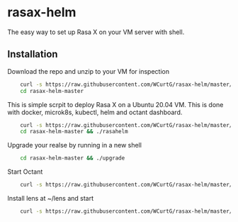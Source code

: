 # rasax-helm

The easy way to set up Rasa X on your VM server with shell.

## Installation

Download the repo and unzip to your VM for inspection

```bash
    curl -s https://raw.githubusercontent.com/WCurtG/rasax-helm/master/download | sudo bash
    cd rasax-helm-master
```

This is simple scrpit to deploy Rasa X on a Ubuntu 20.04 VM. This is done with docker, microk8s, kubectl, helm and octant dashboard.

```bash
    curl -s https://raw.githubusercontent.com/WCurtG/rasax-helm/master/download | sudo bash
    cd rasax-helm-master && ./rasahelm
```

Upgrade your realse by running in a new shell

```bash
    cd rasax-helm-master && ./upgrade
```

Start Octant

```bash
    curl -s https://raw.githubusercontent.com/WCurtG/rasax-helm/master/octant | sudo bash
```

Install lens at ~/lens and start

```bash
    curl -s https://raw.githubusercontent.com/WCurtG/rasax-helm/master/lens | sudo bash
```

